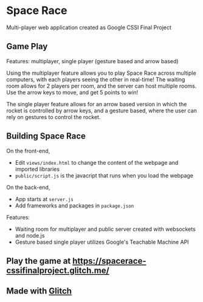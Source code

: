 # Space Race
Multi-player web application created as Google CSSI Final Project

## Game Play
Features: multiplayer, single player (gesture based and arrow based)

Using the multiplayer feature allows you to play Space Race across multiple computers, with each players seeing the other in real-time! The waiting room allows for 2 players per room, and the server can host multiple rooms. Use the arrow keys to move, and get 5 points to win!

The single player feature allows for an arrow based version in which the rocket is controlled by arrow keys, and a gesture based, where the user can rely on gestures to control the rocket. 

## Building Space Race
On the front-end,

- Edit `views/index.html` to change the content of the webpage and imported libraries
- `public/script.js` is the javacript that runs when you load the webpage

On the back-end,

- App starts at `server.js`
- Add frameworks and packages in `package.json`

Features:

- Waiting room for multiplayer and public server created with websockets and node.js
- Gesture based single player utilizes Google's Teachable Machine API

## Play the game at https://spacerace-cssifinalproject.glitch.me/

## Made with [Glitch](https://glitch.com/) 
